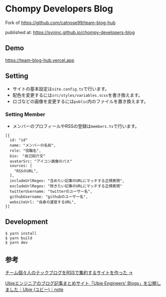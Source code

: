 # Chompy Developers Blog

Fork of https://github.com/catnose99/team-blog-hub

published at: https://syninc.github.io/chompy-developers-blog

## Demo
https://team-blog-hub.vercel.app

## Setting
- サイトの基本設定は`site.config.ts`で行います。
- 配色を変更するには`src/styles/variables.scss`を書き換えます。
- ロゴなどの画像を変更するには`public`内のファイルを置き換えます。

### Setting Member

- メンバーのプロフィールやRSSの登録は`members.ts`で行います。

```
[{
  id: "id"
  name: "メンバーの名前",
  role: "役職名",
  bio:　"自己紹介文"
  avatarSrc: "アイコン画像のパス"
  sources: [
    "RSSのURL",
  ],
  includeUrlRegex: "含めたい記事のURLにマッチする正規表現",
  excludeUrlRegex: "除きたい記事のURLにマッチする正規表現"
  twitterUsername: "twitterのユーザー名",
  githubUsername: "githubのユーザー名",
  websiteUrl: "自身の運営するURL",
}]
```

## Development
```bash
$ yarn install
$ yarn build
$ yarn dev
```

## 参考
[チーム個々人のテックブログをRSSで集約するサイトを作った →](https://zenn.dev/catnose99/articles/cb72a73368a547756862)

[Ubieエンジニアのブログ記事まとめサイト「Ubie Engineers' Blogs」を公開しました｜Ubie (ユビー)｜note](https://note.com/ubie/n/n54c7628383ee)